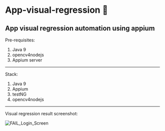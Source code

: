 # App-visual-regression :iphone:

App visual regression automation using appium
--
Pre-requisites:

1. Java 9
2. opencv4nodejs 
3. Appium server 
---
Stack:
1. Java 9
2. Appium
3. testNG
4. opencv4nodejs

---

Visual regression result screenshot:

![FAIL_Login_Screen](https://user-images.githubusercontent.com/30006440/162614555-d12f6470-24c8-4fb6-a8ab-ad250d2abc20.png)

